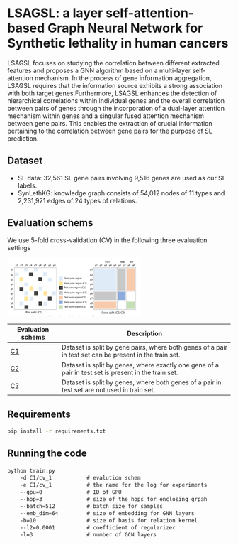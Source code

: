 # LSAGSL: a layer self-attention-based Graph Neural Network for Synthetic lethality in human cancers
 
LSAGSL focuses on studying the correlation between different extracted features and proposes a GNN algorithm based on a multi-layer self-attention mechanism. In the process of gene information aggregation, LSAGSL requires that the information source exhibits a strong association with both target genes.Furthermore, LSAGSL enhances the detection of hierarchical correlations within individual genes and the overall correlation between pairs of genes through the incorporation of a dual-layer attention mechanism within genes and a singular fused attention mechanism between gene pairs. This enables the extraction of crucial information pertaining to the correlation between gene pairs for the purpose of SL prediction.



## Dataset
* SL data:  32,561 SL gene pairs involving 9,516 genes are used as our SL labels.
* SynLethKG: knowledge graph consists of 54,012 nodes of 11 types and 2,231,921 edges of 24 types of relations.

## Evaluation schems

We use 5-fold cross-validation (CV) in the following three evaluation settings 

<img src="https://github.com/JieZheng-ShanghaiTech/PiLSL/blob/main/evaluation_schems.jpg" width=60%/>

| Evaluation schems  | Description
|------- |----------|
| [C1 ](data/C1/) | Dataset is split by gene pairs, where both genes of a pair in test set can be present in the train set.| 
| [C2 ](data/C2/) | Dataset is split by genes, where exactly one gene of a pair in test set is present in the train set.|
| [C3 ](data/C3/) | Dataset is split by genes, where both genes of a pair in test set are not used in train set.

## Requirements
```bash
pip install -r requirements.txt
```

## Running the code

```
python train.py 
    -d C1/cv_1           # evalution schem
    -e C1/cv_1           # the name for the log for experiments
    --gpu=0              # ID of GPU
    --hop=3              # size of the hops for enclosing grpah
    --batch=512          # batch size for samples
    --emb_dim=64         # size of embedding for GNN layers
    -b=10                # size of basis for relation kernel
    --l2=0.0001          # coefficient of regularizer
    -l=3                 # number of GCN layers
```


